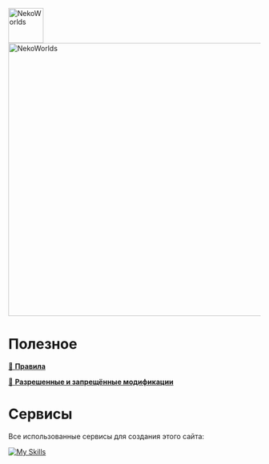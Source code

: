 <div>
	<p>
		<a href="https://nekocorp.gq"><img src="https://svgur.com/i/wYH.svg" width="70" alt="NekoWorlds" /></a>
		<a href="https://nekocorp.gq"><img src="https://i.ibb.co/10h1Pmm/nwwnew.png" width="546" alt="NekoWorlds" /></a>
	<p>
</div>

# Полезное

[📖 **Правила**](https://github.com/wesleezz/nekoworlds/blob/main/src/pages/rules)

[🧩 **Разрешенные и запрещённые модификации**](https://github.com/wesleezz/nekoworlds/blob/main/src/pages/rules/mods)

# Сервисы

Все использованные сервисы для создания этого сайта: <br>

[![My Skills](https://skillicons.dev/icons?i=vercel,netlify,tailwind,github,vscode,idea)](https://skillicons.dev)
